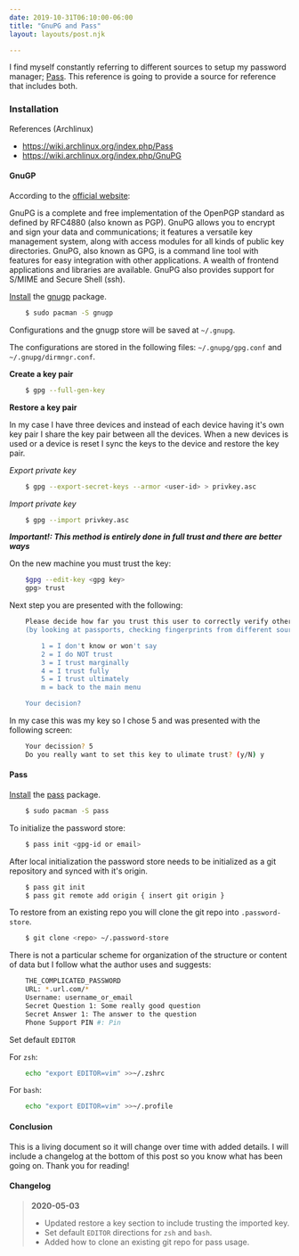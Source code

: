 ```yaml
---
date: 2019-10-31T06:10:00-06:00
title: "GnuPG and Pass"
layout: layouts/post.njk

---
```


I find myself constantly referring to different sources to setup my password manager; [Pass](https://www.passwordstore.org/ "www.passwordstore.org"). This reference is going to provide a source for reference that includes both.

### Installation

References (Archlinux)

* https://wiki.archlinux.org/index.php/Pass
* https://wiki.archlinux.org/index.php/GnuPG

#### GnuGP

According to the [official website](https://www.gnupg.org/ "GnuGP"):

GnuPG is a complete and free implementation of the OpenPGP standard as defined by RFC4880 (also known as PGP). GnuPG allows you to encrypt and sign your data and communications; it features a versatile key management system, along with access modules for all kinds of public key directories. GnuPG, also known as GPG, is a command line tool with features for easy integration with other applications. A wealth of frontend applications and libraries are available. GnuPG also provides support for S/MIME and Secure Shell (ssh).

[Install](https://wiki.archlinux.org/index.php/Install "Install") the [gnugp](https://www.archlinux.org/packages/?name=gnupg "gnupg") package.
```bash
    $ sudo pacman -S gnugp
```
Configurations and the gnugp store will be saved at `~/.gnupg`.

The configurations are stored in the following files: `~/.gnupg/gpg.conf` and `~/.gnupg/dirmngr.conf`.

**Create a key pair**
```bash
    $ gpg --full-gen-key
```
**Restore a key pair**

In my case I have three devices and instead of each device having it's own key pair I share the key pair between all the devices. When a new devices is used or a device is reset I sync the keys to the device and restore the key pair.

_Export private key_
```bash
    $ gpg --export-secret-keys --armor <user-id> > privkey.asc
```
_Import private key_
```bash
    $ gpg --import privkey.asc
```
__***Important!: This method is entirely done in full trust and there are better ways***__

On the new machine you must trust the key:
```bash
    $gpg --edit-key <gpg key>
    gpg> trust
```
Next step you are presented with the following:
```bash
    Please decide how far you trust this user to correctly verify other users' keys
    (by looking at passports, checking fingerprints from different sources, etc.)

        1 = I don't know or won't say
        2 = I do NOT trust
        3 = I trust marginally
        4 = I trust fully
        5 = I trust ultimately
        m = back to the main menu

    Your decision?
```
In my case this was my key so I chose 5 and was presented with the following screen:
```bash
    Your decission? 5
    Do you really want to set this key to ulimate trust? (y/N) y
```


#### Pass

[Install](https://wiki.archlinux.org/index.php/Install "Install") the [pass](https://www.archlinux.org/packages/?name=pass "pass") package.
```bash 
    $ sudo pacman -S pass
```
To initialize the password store:
```bash
    $ pass init <gpg-id or email>
```
After local initialization the password store needs to be initialized as a git repository and synced with it's origin.
```bash
    $ pass git init
    $ pass git remote add origin { insert git origin }
```
To restore from an existing repo you will clone the git repo into `.password-store`.
```bash
    $ git clone <repo> ~/.password-store
```
There is not a particular scheme for organization of the structure or content of data but I follow what the author uses and suggests:
```bash
    THE_COMPLICATED_PASSWORD
    URL: *.url.com/*
    Username: username_or_email
    Secret Question 1: Some really good question
    Secret Answer 1: The answer to the question
    Phone Support PIN #: Pin
```
Set default `EDITOR`

For `zsh`:
```bash
    echo "export EDITOR=vim" >>~/.zshrc
```
For `bash`:
```bash
    echo "export EDITOR=vim" >>~/.profile
```
#### Conclusion

This is a living document so it will change over time with added details. I will include a changelog at the bottom of this post so you know what has been going on. Thank you for reading!

#### Changelog

> **2020-05-03**
>
> * Updated restore a key section to include trusting the imported key.
> * Set default `EDITOR` directions for `zsh` and `bash`.
> * Added how to clone an existing git repo for pass usage.